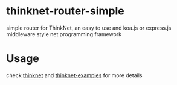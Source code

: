 # thinknet-router-simple
simple router for ThinkNet, an easy to use and koa.js or express.js middleware style net programming framework

# Usage

check [thinknet](https://github.com/imnemo/thinknet) and [thinknet-examples](https://github.com/imnemo/thinknet-examples) for more details
